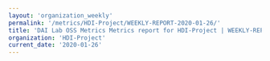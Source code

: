 ```yaml
---
layout: 'organization_weekly'
permalink: '/metrics/HDI-Project/WEEKLY-REPORT-2020-01-26/'
title: 'DAI Lab OSS Metrics Metrics report for HDI-Project | WEEKLY-REPORT-2020-01-26'
organization: 'HDI-Project'
current_date: '2020-01-26'
---
```

